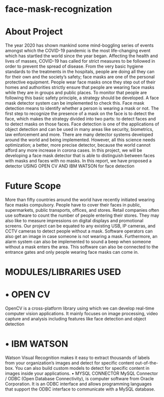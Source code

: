 # face-mask-recognization
# About Project 
The year 2020 has shown mankind some mind-boggling series of events
amongst which the COVID-19 pandemic is the most life-changing event
which has startled the world since the year began. Affecting the health
and lives of masses, COVID-19 has called for strict measures to be
followed in order to prevent the spread of disease. From the very basic
hygiene standards to the treatments in the hospitals, people are doing
all they can for their own and the society’s safety; face masks are one
of the personal protective equipment. People wear face masks once
they step out of their homes and authorities strictly ensure that people
are wearing face masks while they are in groups and public places.
To monitor that people are following this basic safety principle, a
strategy should be developed. A face mask detector system can be
implemented to check this. Face mask detection means to identify
whether a person is wearing a mask or not. The first step to recognize
the presence of a mask on the face is to detect the face, which makes
the strategy divided into two parts: to detect faces and to detect masks
on those faces. Face detection is one of the applications of object
detection and can be used in many areas like security, biometrics, law
enforcement and more. There are many detector systems developed
around the world and being implemented. However, all this science
needs optimization; a better, more precise detector, because the world
cannot afford any more increase in corona cases.
In this project, we will be developing a face mask detector that is able
to distinguish between faces with masks and faces with no masks. In
this report, we have proposed a detector USING OPEN CV AND IBM
WATSON for face detection 

# Future Scope
More than fifty countries around the world have recently initiated
wearing face masks compulsory. People have to cover their faces in
public, supermarkets, public transports, offices, and stores. Retail
companies often use software to count the number of people entering
their stores. They may also like to measure impressions on digital
displays and promotional screens. Our project can be equated to any
existing USB, IP cameras, and CCTV cameras to detect people without a
mask. Software operators can also get an image in case someone is not
wearing a mask. Furthermore, an alarm system can also be
implemented to sound a beep when someone without a mask enters
the area. This software can also be connected to the entrance gates
and only people wearing face masks can come in.

# MODULES/LIBRARIES USED
# • OPEN CV
OpenCV is a cross-platform library using which we can develop
real-time computer vision applications. It mainly focuses on image
processing, video capture and analysis including features like face
detection and object detection

# • IBM WATSON
Watson Visual Recognition makes it easy to extract thousands of
labels from your organization’s images and detect for specific
content out-of-the-box. You can also build custom models to
detect for specific content in images inside your applications.
• MYSQL CONNECTOR
MySQL Connector / ODBC (Open Database Connectivity), is
computer software from Oracle Corporation. It is an ODBC
interface and allows programming languages that support the
ODBC interface to communicate with a MySQL database.
